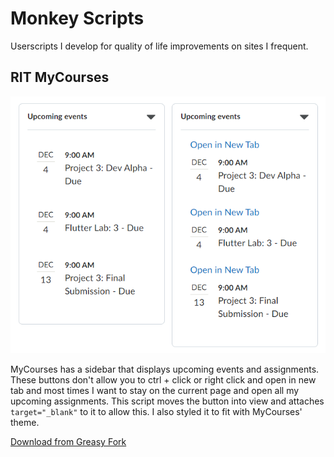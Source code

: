 # Monkey Scripts
Userscripts I develop for quality of life improvements on sites I frequent.

## RIT MyCourses
![comparing before and after the script](./assets/mycourses-comparison.png "comparing before (left) and after (right) the script")

MyCourses has a sidebar that displays upcoming events and assignments. These buttons don't allow you to ctrl + click or right click and open in new tab and most times I want to stay on the current page and open all my upcoming assignments. This script moves the button into view and attaches ```target="_blank"``` to it to allow this. I also styled it to fit with MyCourses' theme.

[Download from Greasy Fork](https://greasyfork.org/en/scripts/481064-mycourses-utils "Greasy Fork Download")
